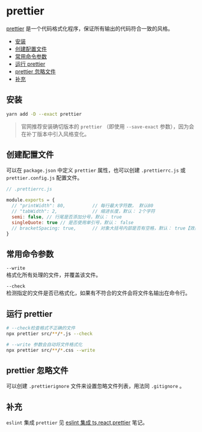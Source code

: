 # prettier

[prettier](https://prettier.io/) 是一个代码格式化程序，保证所有输出的代码符合一致的风格。

- [安装](#安装)
- [创建配置文件](#创建配置文件)
- [常用命令参数](#常用命令参数)
- [运行 prettier](#运行prettier)
- [prettier 忽略文件](#prettier忽略文件)
- [补充](#补充)

## 安装

```sh
yarn add -D --exact prettier
```

> 官网推荐安装确切版本的 `prettier` （即使用 `--save-exact` 参数），因为会在补丁版本中引入风格变化。

## 创建配置文件

可以在 `package.json` 中定义 `prettier` 属性，也可以创建 `.prettierrc.js` 或 `prettier.config.js` 配置文件。

```js
// .prettierrc.js

module.exports = {
  // "printWidth": 80,          // 每行最大字符数， 默认80
  // "tabWidth": 2,             // 缩进长度，默认： 2个字符
  semi: false, // 行尾是否添加分号，默认： true
  singleQuote: true // 是否使用单引号，默认： false
  // bracketSpacing: true,      // 对象大括号内部是否有空格，默认： true【效果: { age: 123 }】
}
```

## 常用命令参数

`--write`  
格式化所有处理的文件，并覆盖该文件。

`--check`  
检测指定的文件是否已格式化，如果有不符合的文件会将文件名输出在命令行。

## 运行 prettier

```sh
# --check检查格式不正确的文件
npx prettier src/**/*.js --check

# --write 参数会自动将文件格式化
npx prettier src/**/*.css --write
```

## prettier 忽略文件

可以创建 `.prettierignore` 文件来设置忽略文件列表，用法同 `.gitignore` 。

## 补充

`eslint` 集成 `prettier` 见 [eslint 集成 ts,react,prettier](./eslint集成ts,react,prettier.md) 笔记。
